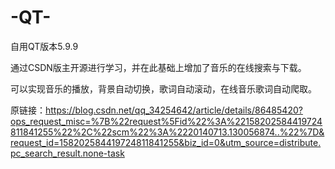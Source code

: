 # -QT-
自用QT版本5.9.9

通过CSDN版主开源进行学习，并在此基础上增加了音乐的在线搜索与下载。 

可以实现音乐的播放，背景自动切换，歌词自动滚动，在线音乐歌词自动爬取。

原链接：https://blog.csdn.net/qq_34254642/article/details/86485420?ops_request_misc=%7B%22request%5Fid%22%3A%22158202584419724811841255%22%2C%22scm%22%3A%2220140713.130056874..%22%7D&request_id=158202584419724811841255&biz_id=0&utm_source=distribute.pc_search_result.none-task



